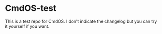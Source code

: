 # CmdOS-test
This is a test repo for CmdOS. I don't indicate the changelog but you can try it yourself if you want.
